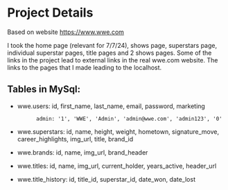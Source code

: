 # Project Details

Based on website https://www.wwe.com

I took the home page (relevant for 7/7/24), shows page, superstars page, individual superstar pages,
title pages and 2 shows pages.
Some of the links in the project lead to external links in the real wwe.com website. The links to the 
pages that I made leading to the localhost.

## Tables in MySql:

- wwe.users:
            id, first_name, last_name, email, password, marketing

            admin: '1', 'WWE', 'Admin', 'admin@wwe.com', 'admin123', '0'

- wwe.superstars:
id, name, height, weight, hometown, signature_move, career_highlights, img_url, title, brand_id

- wwe.brands:
id, name, img_url, brand_header

- wwe.titles:
id, name, img_url, current_holder, years_active, header_url

- wwe.title_history:
id, title_id, superstar_id, date_won, date_lost
